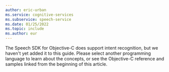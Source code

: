 ```yaml
---
author: eric-urban
ms.service: cognitive-services
ms.subservice: speech-service
ms.date: 01/25/2022
ms.topic: include
ms.author: eur
---
```


The Speech SDK for Objective-C does support intent recognition, but we haven't yet added it to this guide. Please select another programming language to learn about the concepts, or see the Objective-C reference and samples linked from the beginning of this article. 